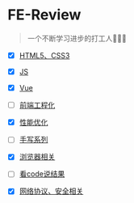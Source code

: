 # FE-Review
> 一个不断学习进步的打工人👨🏻‍💻

- [X] [HTML5、CSS3](https://github.com/gebilaofan/FE-Review/blob/main/HTML5%E3%80%81CSS3.md#html5css3)
- [X] [JS](https://github.com/gebilaofan/FE-Review/blob/main/JS.md)
- [X] [Vue](https://github.com/gebilaofan/FE-Review/blob/main/Vue.md)
- [ ] [前端工程化](https://github.com/gebilaofan/FE-Review/blob/main/%E5%89%8D%E7%AB%AF%E5%B7%A5%E7%A8%8B%E5%8C%96.md)
- [X] [性能优化](https://github.com/gebilaofan/FE-Review/blob/main/%E6%80%A7%E8%83%BD%E4%BC%98%E5%8C%96.md)
- [ ] [手写系列](https://github.com/gebilaofan/FE-Review/blob/main/%E6%89%8B%E5%86%99%E7%B3%BB%E5%88%97.md)
- [X] [浏览器相关](https://github.com/gebilaofan/FE-Review/blob/main/%E6%B5%8F%E8%A7%88%E5%99%A8%E7%9B%B8%E5%85%B3.md)
- [ ] [看code说结果](https://github.com/gebilaofan/FE-Review/blob/main/%E7%9C%8Bcode%E8%AF%B4%E7%BB%93%E6%9E%9C.md)
- [X] [网络协议、安全相关](https://github.com/gebilaofan/FE-Review/blob/main/%E7%BD%91%E7%BB%9C%E5%8D%8F%E8%AE%AE%E3%80%81%E5%AE%89%E5%85%A8%E7%9B%B8%E5%85%B3.md)

